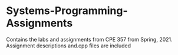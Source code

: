 # Systems-Programming-Assignments

Contains the labs and assignments from CPE 357 from Spring, 2021. Assignment descriptions and.cpp files are included
